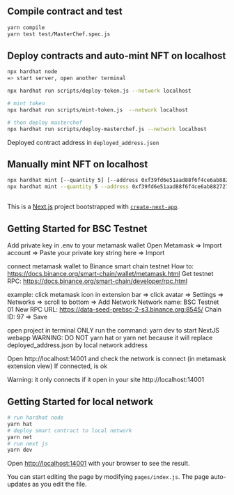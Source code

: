 ## Compile contract and test

```bash
yarn compile
yarn test test/MasterChef.spec.js
```

## Deploy contracts and auto-mint NFT on localhost

```bash
npx hardhat node
=> start server, open another terminal

npx hardhat run scripts/deploy-token.js --network localhost

# mint token
npx hardhat run scripts/mint-token.js  --network localhost

# then deploy masterchef
npx hardhat run scripts/deploy-masterchef.js --network localhost
```

Deployed contract address in `deployed_address.json`

## Manually mint NFT on localhost

```bash
npx hardhat mint [--quantity 5] [--address 0xf39fd6e51aad88f6f4ce6ab8827279cfffb92266] --network localhost # default quantity 1, will mint NFT for signer 0 in default
npx hardhat mint --quantity 5 --address 0xf39fd6e51aad88f6f4ce6ab8827279cfffb92266
```

##

This is a [Next.js](https://nextjs.org/) project bootstrapped
with [`create-next-app`](https://github.com/vercel/next.js/tree/canary/packages/create-next-app).

## Getting Started for BSC Testnet

Add private key in .env to your metamask wallet
Open Metamask => Import account => Paste your private key string here => Import

connect metamask wallet to Binance smart chain testnet
How to: https://docs.binance.org/smart-chain/wallet/metamask.html
Get testnet RPC: https://docs.binance.org/smart-chain/developer/rpc.html

example: click metamask icon in extension bar => click avatar => Settings => Networks => scroll to bottom => Add Network
Network name: BSC Testnet 01
New RPC URL: https://data-seed-prebsc-2-s3.binance.org:8545/
Chain ID: 97
=> Save

open project in terminal
ONLY run the command: yarn dev to start NextJS webapp
WARNING: DO NOT yarn hat or yarn net because it will replace deployed_address.json by local network address

Open http://localhost:14001 and check the network is connect (in metamask extension view)
If connected, is ok

Warning: it only connects if it open in your site http://localhost:14001

## Getting Started for local network

```bash
# run hardhat node
yarn hat
# deploy smart contract to local network
yarn net
# run next js
yarn dev
```

Open [http://localhost:14001](http://localhost:14001) with your browser to see the result.

You can start editing the page by modifying `pages/index.js`. The page auto-updates as you edit the file.
